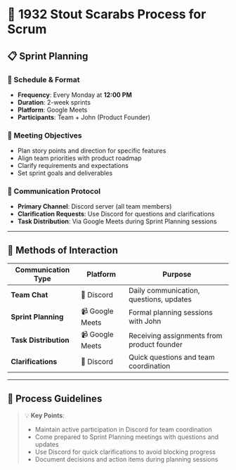 # 🚀 1932 Stout Scarabs Process for Scrum

## 📋 Sprint Planning

### 📅 Schedule & Format
- **Frequency**: Every Monday at **12:00 PM**
- **Duration**: 2-week sprints
- **Platform**: Google Meets
- **Participants**: Team + John (Product Founder)

### 🎯 Meeting Objectives
- Plan story points and direction for specific features
- Align team priorities with product roadmap
- Clarify requirements and expectations
- Set sprint goals and deliverables

### 💬 Communication Protocol
- **Primary Channel**: Discord server (all team members)
- **Clarification Requests**: Use Discord for questions and clarifications
- **Task Distribution**: Via Google Meets during Sprint Planning sessions

---

## 🔄 Methods of Interaction

| Communication Type | Platform | Purpose |
|-------------------|----------|---------|
| **Team Chat** | 💬 Discord | Daily communication, questions, updates |
| **Sprint Planning** | 📹 Google Meets | Formal planning sessions with John |
| **Task Distribution** | 📹 Google Meets | Receiving assignments from product founder |
| **Clarifications** | 💬 Discord | Quick questions and team coordination |

---

## 📝 Process Guidelines

> 💡 **Key Points**:
> - Maintain active participation in Discord for team coordination
> - Come prepared to Sprint Planning meetings with questions and updates
> - Use Discord for quick clarifications to avoid blocking progress
> - Document decisions and action items during planning sessions